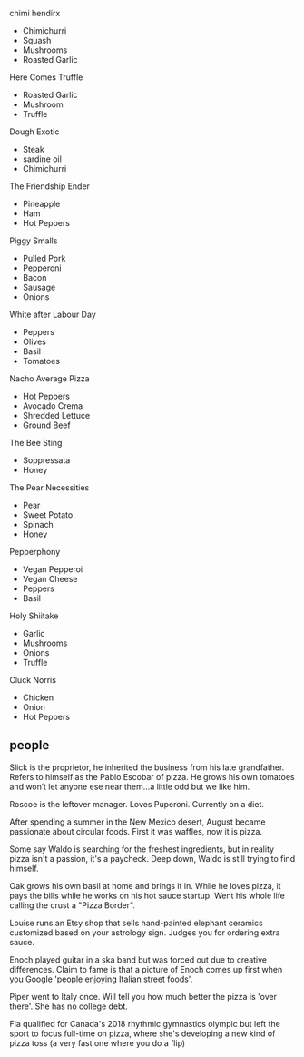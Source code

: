 chimi hendirx

- Chimichurri
- Squash
- Mushrooms
- Roasted Garlic

Here Comes Truffle

- Roasted Garlic
- Mushroom
- Truffle

Dough Exotic

- Steak
- sardine oil
- Chimichurri

The Friendship Ender

- Pineapple
- Ham
- Hot Peppers

Piggy Smalls

- Pulled Pork
- Pepperoni
- Bacon
- Sausage
- Onions

White after Labour Day

- Peppers
- Olives
- Basil
- Tomatoes

Nacho Average Pizza

- Hot Peppers
- Avocado Crema
- Shredded Lettuce
- Ground Beef

The Bee Sting

- Soppressata
- Honey

The Pear Necessities

- Pear
- Sweet Potato
- Spinach
- Honey

Pepperphony

- Vegan Pepperoi
- Vegan Cheese
- Peppers
- Basil

Holy Shiitake

- Garlic
- Mushrooms
- Onions
- Truffle

Cluck Norris

- Chicken
- Onion
- Hot Peppers

## people

Slick is the proprietor, he inherited the business from his late grandfather. Refers to himself as the Pablo Escobar of pizza. He grows his own tomatoes and won’t let anyone ese near them...a little odd but we like him.

Roscoe is the leftover manager. Loves Puperoni. Currently on a diet.

After spending a summer in the New Mexico desert, August became passionate about circular foods. First it was waffles, now it is pizza.

Some say Waldo is searching for the freshest ingredients, but in reality pizza isn't a passion, it's a paycheck. Deep down, Waldo is still trying to find himself.

Oak grows his own basil at home and brings it in. While he loves pizza, it pays the bills while he works on his hot sauce startup. Went his whole life calling the crust a "Pizza Border".

Louise runs an Etsy shop that sells hand-painted elephant ceramics customized based on your astrology sign. Judges you for ordering extra sauce.

Enoch played guitar in a ska band but was forced out due to creative differences. Claim to fame is that a picture of Enoch comes up first when you Google 'people enjoying Italian street foods'.

Piper went to Italy once. Will tell you how much better the pizza is 'over there'. She has no college debt.

Fia qualified for Canada's 2018 rhythmic gymnastics olympic but left the sport to focus full-time on pizza, where she's developing a new kind of pizza toss (a very fast one where you do a flip)
